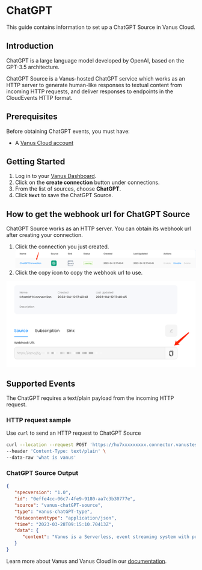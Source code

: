 # ChatGPT

This guide contains information to set up a ChatGPT Source in Vanus Cloud.

## Introduction

ChatGPT is a large language model developed by OpenAI, based on the GPT-3.5 architecture.

ChatGPT Source is a Vanus-hosted ChatGPT service which works as an HTTP server to generate human-like responses to textual content from incoming HTTP requests,
and deliver responses to endpoints in the CloudEvents HTTP format.

## Prerequisites

Before obtaining ChatGPT events, you must have:

- A [Vanus Cloud account](https://cloud.vanus.ai)

## Getting Started

1. Log in to your [Vanus Dashboard](https://cloud.vanus.ai/dashboard).
2. Click on the **create connection** button under connections.
3. From the list of sources, choose **ChatGPT**.
4. Click **`Next`** to save the ChatGPT Source.

## How to get the webhook url for ChatGPT Source

ChatGPT Source works as an HTTP server. You can obtain its webhook url after creating your connection.

1. Click the connection you just created.
![img.png](images/img.png)
2. Click the copy icon to copy the webhook url to use.

![img.png](images/img_1.png)

## Supported Events

The ChatGPT requires a text/plain payload from the incoming HTTP request.

### HTTP request sample

Use `curl` to send an HTTP request to ChatGPT Source

```bash
curl --location --request POST 'https://hu7xxxxxxxxx.connector.vanustest.com' \
--header 'Content-Type: text/plain' \
--data-raw 'what is vanus'
```

### ChatGPT Source Output

```json
{
   "specversion": "1.0",
   "id": "0effe4cc-06c7-4fe9-9180-aa7c3b30777e",
   "source": "vanus-chatGPT-source",
   "type": "vanus-chatGPT-type",
   "datacontenttype": "application/json",
   "time": "2023-03-28T09:15:10.70413Z",
   "data": {
      "content": "Vanus is a Serverless, event streaming system with processing capabilities. It connects SaaS, Cloud Services, and Databases to help users build next-gen event-driven Apps."
   }
}
```

Learn more about Vanus and Vanus Cloud in our [documentation](https://docs.vanus.ai).